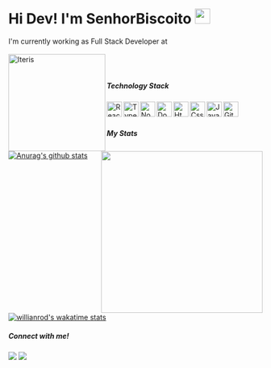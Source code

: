 # Hi Dev! I'm SenhorBiscoito <img src="https://raw.githubusercontent.com/MartinHeinz/MartinHeinz/master/wave.gif" width="30px">

I'm currently working as Full Stack Developer at
<br/><br/>
[<img align="left" alt="Iteris" src="https://www.iteris.com.br/Iteris.Site.Cms.Theme/img/logo.svg" width="192px">](https://www.iteris.com.br)
<br/><br/>

##### Technology Stack

[<img align="left" alt="React" width="30px" src="https://cdn.discordapp.com/emojis/805913808542892093.png?v=1" />](https://pt-br.reactjs.org)
[<img align="left" alt="Typescript" width="30px" src="https://cdn.discordapp.com/emojis/805913809108860978.png?v=1" />](https://www.typescriptlang.org/)
[<img align="left" alt="Nodejs" width="30px" src="https://cdn.discordapp.com/emojis/805913808677503046.png?v=1" />](https://nodejs.org/en/)
[<img align="left" alt="Docker" width="30px" src="https://cdn.discordapp.com/emojis/805913808476438578.png?v=1" />](https://www.docker.com/)
[<img align="left" alt="Html" width="30px" src="https://cdn.discordapp.com/emojis/787076721907204126.png?v=1" />](https://developer.mozilla.org/pt-BR/docs/Web/HTML)
[<img align="left" alt="Css" width="30px" src="https://cdn.discordapp.com/emojis/787076754950324264.png?v=1" />](https://developer.mozilla.org/pt-BR/docs/Web/CSS)
[<img align="left" alt="Javascript" width="30px" src="https://cdn.discordapp.com/emojis/786740835206430720.png?v=1" />](https://www.javascript.com/)
[<img align="left" alt="Github" width="30px" src="https://cdn.discordapp.com/emojis/805913808848683028.png?v=1" />](https://github.com/)



<br/><br/>

##### My Stats

<img align="right" src="https://i.ibb.co/djG9PFq/dev.gif" height="320px">

[![Anurag's github stats](https://github-readme-stats.vercel.app/api?username=SenhorBiscoito)](https://github.com/anuraghazra/github-readme-stats)

[![willianrod's wakatime stats](https://github-readme-stats.vercel.app/api/wakatime?username=SenhorBiscoito&theme=graywhite&layout=compact)](https://github.com/anuraghazra/github-readme-stats)

##### Connect with me!

<p align="left">
    <a href="https://www.linkedin.com/in/mirandajean" alt="Linkedin">
    <img src="https://img.shields.io/badge/-Linkedin-0e76a8?style=for-the-badge&logo=Linkedin&logoColor=white&link=https://www.linkedin.com/in/mirandajean"></a>
    <a href="https://www.instagram.com/jean_mirandas" alt="Instagram">
    <img src="https://img.shields.io/badge/-Instagram-DF0174?style=for-the-badge&logo=instagram&logoColor=white&link=https://www.instagram.com/jean_mirandas"></a>
</p>
<br/><br/>
